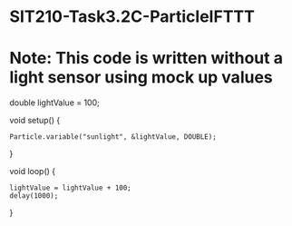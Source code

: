 # SIT210-Task3.2C-ParticleIFTTT
# Note: This code is written without a light sensor using mock up values
double lightValue = 100;



void setup() {
    
    Particle.variable("sunlight", &lightValue, DOUBLE);
}

void loop() {
    
    lightValue = lightValue + 100;
    delay(1000);
}
